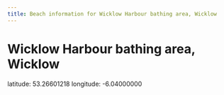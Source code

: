 ```yaml
---
title: Beach information for Wicklow Harbour bathing area, Wicklow
---
```

# Wicklow Harbour bathing area, Wicklow 

<div class="location-info">latitude: 53.26601218 longitude: -6.04000000</div>
<div id="met-eireann-warnings" onload="get_met_eireann_warnings(EI31)"></div>
<div></div>